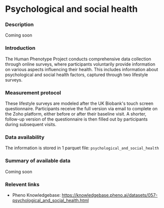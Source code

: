 # Psychological and social health

### Description 

Coming soon

### Introduction

The Human Phenotype Project conducts comprehensive data collection through online surveys, where participants voluntarily provide information on various aspects influencing their health. This includes information about psychological and social health factors, captured through two lifestyle surveys.

### Measurement protocol 
<!-- long measurment protocol for the data browser -->
These lifestyle surveys are modeled after the UK Biobank's touch screen questionnaire. Participants receive the full version via email to complete on the Zoho platform, either before or after their baseline visit. A shorter, follow-up version of the questionnaire is then filled out by participants during subsequent visits. 

### Data availability 
<!-- for the example notebooks -->
The information is stored in 1 parquet file: `psychological_and_social_health`

### Summary of available data 
<!-- for the data browser -->
Coming soon

### Relevent links

* Pheno Knowledgebase: https://knowledgebase.pheno.ai/datasets/057-psychological_and_social_health.html